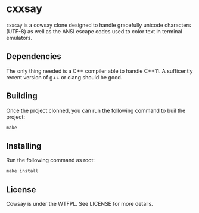 cxxsay
======

`cxxsay` is a cowsay clone designed to handle gracefully unicode characters (UTF-8) as well as the ANSI escape codes used to color text in terminal emulators.

Dependencies
------------

The only thing needed is a C++ compiler able to handle C++11. A sufficently recent version of g++ or clang should be good.

Building
--------

Once the project clonned, you can run the following command to buil the project:

	make

Installing 
----------

Run the following command as root:

	make install


License
-------

Cowsay is under the WTFPL. See LICENSE for more details.
